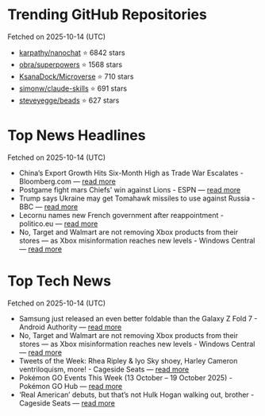 # Trending GitHub Repositories
Fetched on 2025-10-14 (UTC)

- [karpathy/nanochat](https://github.com/karpathy/nanochat) ⭐ 6842 stars
- [obra/superpowers](https://github.com/obra/superpowers) ⭐ 1568 stars
- [KsanaDock/Microverse](https://github.com/KsanaDock/Microverse) ⭐ 710 stars
- [simonw/claude-skills](https://github.com/simonw/claude-skills) ⭐ 691 stars
- [steveyegge/beads](https://github.com/steveyegge/beads) ⭐ 627 stars

# Top News Headlines
Fetched on 2025-10-14 (UTC)
- China’s Export Growth Hits Six-Month High as Trade War Escalates - Bloomberg.com — [read more](https://www.bloomberg.com/news/articles/2025-10-13/china-s-exports-rise-faster-than-expected-as-trade-war-escalates)
- Postgame fight mars Chiefs' win against Lions - ESPN — [read more](https://www.espn.com/nfl/story/_/id/46578247/lions-branch-punches-chiefs-smith-schuster-setting-scrum)
- Trump says Ukraine may get Tomahawk missiles to use against Russia - BBC — [read more](https://www.bbc.com/news/articles/c93xpqgzkv0o)
- Lecornu names new French government after reappointment - politico.eu — [read more](https://www.politico.eu/article/sebastien-lecornu-names-new-government-after-reappointment/)
- No, Target and Walmart are not removing Xbox products from their stores — as Xbox misinformation reaches new levels - Windows Central — [read more](https://www.windowscentral.com/gaming/no-target-and-walmart-are-not-removing-xbox-products-from-their-stores-as-xbox-misinformation-reaches-new-levels)

# Top Tech News
Fetched on 2025-10-14 (UTC)
- Samsung just released an even better foldable than the Galaxy Z Fold 7 - Android Authority — [read more](https://www.androidauthority.com/samsung-w26-3606529/)
- No, Target and Walmart are not removing Xbox products from their stores — as Xbox misinformation reaches new levels - Windows Central — [read more](https://www.windowscentral.com/gaming/no-target-and-walmart-are-not-removing-xbox-products-from-their-stores-as-xbox-misinformation-reaches-new-levels)
- Tweets of the Week: Rhea Ripley & Iyo Sky shoey, Harley Cameron ventriloquism, more! - Cageside Seats — [read more](https://www.cagesideseats.com/cageside-seats-features/389512/tweets-of-the-week-rhea-ripley-iyo-sky-shoey-harley-cameron-ventriloquism-more)
- Pokémon GO Events This Week (13 October – 19 October 2025) - Pokémon GO Hub — [read more](https://pokemongohub.net/post/event/pokemon-go-events-this-week-13-october-19-october-2025/)
- ‘Real American’ debuts, but that’s not Hulk Hogan walking out, brother - Cageside Seats — [read more](https://www.cagesideseats.com/wwe/389484/hulk-hogan-real-american-entrance-theme-40th-anniversary-wwe)
